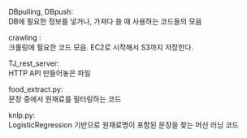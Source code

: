 DBpulling, DBpush:  
  DB에 필요한 정보를 넣거나, 가져다 쓸 때 사용하는 코드들의 모음

crawling :  
  크롤링에 필요한 코드 모음. EC2로 시작해서 S3까지 저장한다.

TJ_rest_server:  
  HTTP API 만들어놓은 파일

food_extract.py:  
  문장 중에서 원재료를 필터링하는 코드
  
knlp.py:  
  LogisticRegression 기반으로 원재료명이 포함된 문장을 찾는 머신 러닝 코드
  
